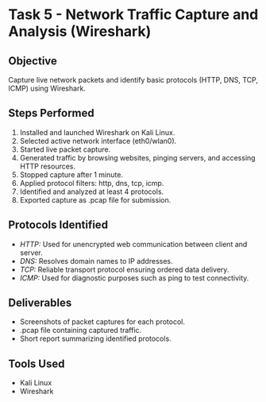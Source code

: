 # Task 5 - Network Traffic Capture and Analysis (Wireshark)

## Objective
Capture live network packets and identify basic protocols (HTTP, DNS, TCP, ICMP) using Wireshark.

## Steps Performed
1. Installed and launched Wireshark on Kali Linux.  
2. Selected active network interface (eth0/wlan0).  
3. Started live packet capture.  
4. Generated traffic by browsing websites, pinging servers, and accessing HTTP resources.  
5. Stopped capture after 1 minute.  
6. Applied protocol filters: http, dns, tcp, icmp.  
7. Identified and analyzed at least 4 protocols.  
8. Exported capture as .pcap file for submission.  

## Protocols Identified
- *HTTP:* Used for unencrypted web communication between client and server.  
- *DNS:* Resolves domain names to IP addresses.  
- *TCP:* Reliable transport protocol ensuring ordered data delivery.  
- *ICMP:* Used for diagnostic purposes such as ping to test connectivity.  

## Deliverables
- Screenshots of packet captures for each protocol.  
- .pcap file containing captured traffic.  
- Short report summarizing identified protocols.  

## Tools Used
- Kali Linux  
- Wireshark
